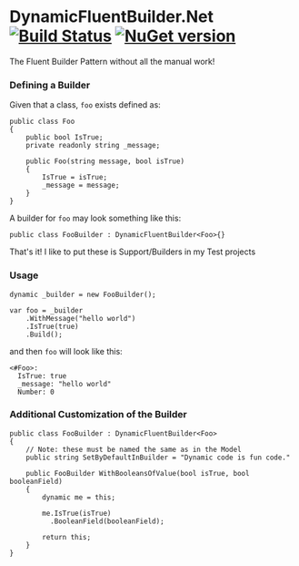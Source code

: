 # DynamicFluentBuilder.Net [![Build Status](https://travis-ci.org/NullVoxPopuli/DynamicFluentBuilder.Net.svg)](https://travis-ci.org/NullVoxPopuli/DynamicFluentBuilder.Net) [![NuGet version](https://badge.fury.io/nu/DynamicFluentBuilder.svg)](http://badge.fury.io/nu/DynamicFluentBuilder)
The Fluent Builder Pattern without all the manual work!

### Defining a Builder

Given that a class, `foo` exists defined as:

    public class Foo
    {
        public bool IsTrue;
        private readonly string _message;

        public Foo(string message, bool isTrue)
        {
            IsTrue = isTrue;
            _message = message;
        }
    }


A builder for `foo` may look something like this:

    public class FooBuilder : DynamicFluentBuilder<Foo>{}

That's it!
I like to put these is Support/Builders in my Test projects


### Usage

    dynamic _builder = new FooBuilder();

    var foo = _builder
        .WithMessage("hello world")
        .IsTrue(true)
        .Build();

and then `foo` will look like this:

    <#Foo>:
      IsTrue: true
      _message: "hello world"
      Number: 0



### Additional Customization of the Builder


    public class FooBuilder : DynamicFluentBuilder<Foo>
    {
        // Note: these must be named the same as in the Model
        public string SetByDefaultInBuilder = "Dynamic code is fun code."

        public FooBuilder WithBooleansOfValue(bool isTrue, bool booleanField)
        {
            dynamic me = this;

            me.IsTrue(isTrue)
              .BooleanField(booleanField);

            return this;
        }
    }
